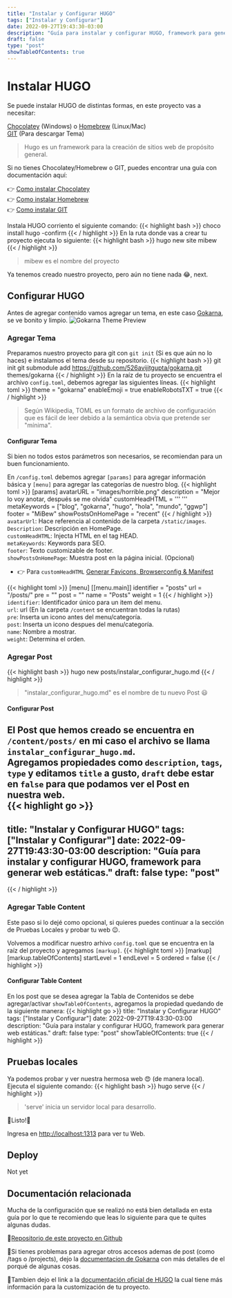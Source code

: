 ```yaml
---
title: "Instalar y Configurar HUGO"
tags: ["Instalar y Configurar"]
date: 2022-09-27T19:43:30-03:00
description: "Guía para instalar y configurar HUGO, framework para generar web estáticas."
draft: false
type: "post"
showTableOfContents: true
---
```


# Instalar HUGO
Se puede instalar HUGO de distintas formas, en este proyecto vas a necesitar:

[Chocolatey](https://gokarna-hugo.netlify.app/) (Windows) o [Homebrew](https://brew.sh/index_es) (Linux/Mac)\
[GIT](https://git-scm.com/) (Para descargar Tema)
> Hugo es un framework para la creación de sitios web de propósito general.

Si no tienes Chocolatey/Homebrew o GIT, puedes encontrar una guía con documentación aquí:

:point_right: [Como instalar Chocolatey](/posts/instalar_chocolatey)\
:point_right: [Como instalar Homebrew](/posts/instalar_homebrew)\
:point_right: [Como instalar GIT](/posts/instalar_git)

Instala HUGO corriento el siguiente comando:
{{< highlight bash >}}
choco install hugo -confirm
{{< / highlight >}}
En la ruta donde vas a crear tu proyecto ejecuta lo siguiente:
{{< highlight bash >}}
hugo new site mibew
{{< / highlight >}}
> mibew es el nombre del proyecto

Ya tenemos creado nuestro proyecto, pero aún no tiene nada :joy:, next.  

## Configurar HUGO
Antes de agregar contenido vamos agregar un tema, en este caso [Gokarna](https://main--gokarna-hugo.netlify.app), se ve bonito
y limpio.
![Gokarna Theme Preview](https://d33wubrfki0l68.cloudfront.net/552b6b2d212c894a334d201b1b840a068affe798/ac42b/themes/gokarna/screenshot_hu220694613ad2158d77e02a6451275a96_76721_750x500_fill_catmullrom_top_3.png "Gokarna Theme Preview")
### Agregar Tema
Preparamos nuestro proyecto para git con `git init` (Si es que aún no lo haces) e instalamos el tema desde
su repositorio.
{{< highlight bash >}}
git init
git submodule add https://github.com/526avijitgupta/gokarna.git themes/gokarna
{{< / highlight >}}
En la raíz de tu proyecto se encuentra el archivo `config.toml`, debemos agregar las siguientes líneas.
{{< highlight toml >}}
theme = "gokarna"
enableEmoji = true
enableRobotsTXT = true
{{< / highlight >}}
> Según Wikipedia, TOML es un formato de archivo de configuración que es fácil de leer debido a la semántica obvia que pretende ser "mínima".

#### Configurar Tema
Si bien no todos estos parámetros son necesarios, se recomiendan para un buen funcionamiento.

En `/config.toml` debemos agregar `[params]` para agregar información básica y `[menu]`
para agregar las categorías de nuestro blog.
{{< highlight toml >}}
[params]
    avatarURL = "images/horrible.png"
    description = "Mejor lo voy anotar, después se me olvida"
    customHeadHTML = '''
    <link rel="apple-touch-icon" sizes="180x180" href="/apple-touch-icon.png">
    '''
    metaKeywords = ["blog", "gokarna", "hugo", "hola", "mundo", "ggwp"]
    footer = "MiBew"
    showPostsOnHomePage = "recent"
{{< / highlight >}}
`avatarUrl`: Hace referencia al contenido de la carpeta `/static/images`.\
`Description`: Descripción en HomePage.\
`customHeadHTML`: Injecta HTML en el tag HEAD.\
`metaKeywords`: Keywords para SEO.\
`footer`: Texto customizable de footer.\
`showPostsOnHomePage`: Muestra post en la página inicial. (Opcional)

- :point_right: Para `customHeadHTML` [Generar Favicons, Browserconfig & Manifest](https://favicon.io/)

{{< highlight toml >}}
[menu]
  [[menu.main]]
    identifier = "posts"
    url = "/posts/"
    pre = "<span data-feather='book'></span>"
    post = ""
    name = "Posts"
    weight = 1
{{< / highlight >}}
`identifier`: Identificador único para un item del menu.\
`url`: url (En la carpeta `/content` se encuentran todas la rutas)\
`pre`: Inserta un icono antes del menu/categoría.\
`post`: Inserta un icono despues del menu/categoría.\
`name`: Nombre a mostrar.\
`weight`: Determina el orden.
### Agregar Post
{{< highlight bash >}}
hugo new posts/instalar_configurar_hugo.md
{{< / highlight >}}
> "instalar_configurar_hugo.md" es el nombre de tu nuevo Post :smiley:

#### Configurar Post
El Post que hemos creado se encuentra en `/content/posts/` en mi caso el archivo se llama `instalar_configurar_hugo.md`.\
Agregamos propiedades como `description`, `tags`, `type` y editamos `title` a gusto, `draft` debe estar en `false` para
que podamos ver el Post en nuestra web.   
{{< highlight go >}}
---
title: "Instalar y Configurar HUGO"
tags: ["Instalar y Configurar"]
date: 2022-09-27T19:43:30-03:00
description: "Guía para instalar y configurar HUGO, framework para generar web estáticas."
draft: false
type: "post"
---
{{< / highlight >}}

### Agregar Table Content
Este paso si lo dejé como opcional, si quieres puedes continuar a la sección de Pruebas Locales y probar tu web :wink:.

Volvemos a modificar nuestro arhivo `config.toml` que se encuentra en la raíz del proyecto y agregamos `[markup]`.
{{< highlight toml >}}
[markup]
  [markup.tableOfContents]
    startLevel = 1
    endLevel = 5
    ordered = false
{{< / highlight >}}

#### Configurar Table Content
En los post que se desea agregar la Tabla de Contenidos se debe agregar/activar `showTableOfContents`, agregamos la propiedad quedando de la siguiente manera:
{{< highlight go >}}
title: "Instalar y Configurar HUGO"
tags: ["Instalar y Configurar"]
date: 2022-09-27T19:43:30-03:00
description: "Guía para instalar y configurar HUGO, framework para generar web estáticas."
draft: false
type: "post"
showTableOfContents: true
{{< / highlight >}}

## Pruebas locales
Ya podemos probar y ver nuestra hermosa web :heart_eyes: (de manera local).\
Ejecuta el siguiente comando:
{{< highlight bash >}}
hugo serve
{{< / highlight >}}
> 'serve' inicia un servidor local para desarrollo.

:tada:Listo!:tada:

Ingresa en [http://localhost:1313](http://localhost:1313) para ver tu Web.

## Deploy
Not yet

## Documentación relacionada

Mucha de la configuración que se realizó no está bien detallada en esta guía por lo que te recomiendo que leas lo siguiente para que te quites algunas dudas.

:link:[Repositorio de este proyecto en Github](https://main--gokarna-hugo.netlify.app/posts/theme-documentation-basics//)

:link:Si tienes problemas para agregar otros accesos ademas de post (como /tags o /projects), dejo la [documentacion de Gokarna](https://main--gokarna-hugo.netlify.app/posts/theme-documentation-basics//) con más detalles de el porqué de algunas cosas.

:link:Tambien dejo el link a la [documentación oficial de HUGO](https://gohugo.io/getting-started/quick-start/) la cual tiene más información para la customización de tu proyecto.
